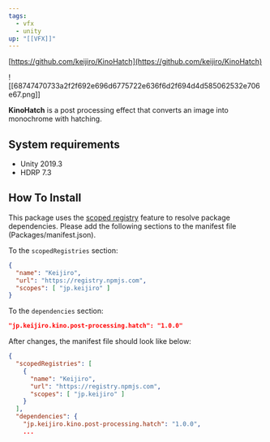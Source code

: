```yaml
---
tags:
  - vfx
  - unity
up: "[[VFX]]"
---
```


[https://github.com/keijiro/KinoHatch](https://github.com/keijiro/KinoHatch)

![[68747470733a2f2f692e696d6775722e636f6d2f694d4d585062532e706e67.png]]

**KinoHatch** is a post processing effect that converts an image into monochrome with hatching.

## System requirements

[](https://github.com/keijiro/KinoHatch#system-requirements)

- Unity 2019.3
- HDRP 7.3

## How To Install

[](https://github.com/keijiro/KinoHatch#how-to-install)

This package uses the [scoped registry](https://docs.unity3d.com/Manual/upm-scoped.html) feature to resolve package dependencies. Please add the following sections to the manifest file (Packages/manifest.json).

To the `scopedRegistries` section:

```json
{
  "name": "Keijiro",
  "url": "https://registry.npmjs.com",
  "scopes": [ "jp.keijiro" ]
}
```

To the `dependencies` section:

```json
"jp.keijiro.kino.post-processing.hatch": "1.0.0"
```

After changes, the manifest file should look like below:

```json
{
  "scopedRegistries": [
    {
      "name": "Keijiro",
      "url": "https://registry.npmjs.com",
      "scopes": [ "jp.keijiro" ]
    }
  ],
  "dependencies": {
    "jp.keijiro.kino.post-processing.hatch": "1.0.0",
    ...
```